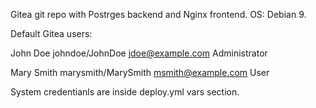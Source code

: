Gitea git repo with Postrges backend and Nginx frontend.
OS: Debian 9.



Default Gitea users:

John Doe   johndoe/JohnDoe jdoe@example.com Administrator

Mary Smith marysmith/MarySmith msmith@example.com User



System credentianls are inside deploy.yml vars section.
